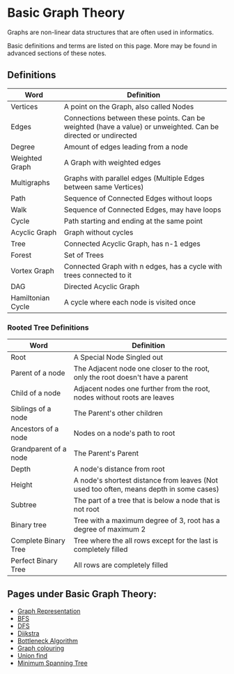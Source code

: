 # Basic Graph Theory
Graphs are non-linear data structures that are often used in informatics.

Basic definitions and terms are listed on this page. More may be found in advanced sections of these notes.

## Definitions
| Word | Definition |
| --- | --- |
| Vertices | A point on the Graph, also called Nodes |
| Edges | Connections between these points. Can be weighted (have a value) or unweighted. Can be directed or undirected |
| Degree | Amount of edges leading from a node |
| Weighted Graph | A Graph with weighted edges |
| Multigraphs | Graphs with parallel edges (Multiple Edges between same Vertices) |
| Path | Sequence of Connected Edges without loops |
| Walk | Sequence of Connected Edges, may have loops |
| Cycle | Path starting and ending at the same point |
| Acyclic Graph | Graph without cycles |
| Tree | Connected Acyclic Graph, has n-1 edges |
| Forest | Set of Trees |
| Vortex Graph | Connected Graph with n edges, has a cycle with trees connected to it |
| DAG | Directed Acyclic Graph |
| Hamiltonian Cycle | A cycle where each node is visited once |

### Rooted Tree Definitions

| Word | Definition |
| --- | --- |
| Root | A Special Node Singled out |
| Parent of a node | The Adjacent node one closer to the root, only the root doesn't have a parent |
| Child of a node | Adjacent nodes one further from the root, nodes without roots are leaves |
| Siblings of a node | The Parent's other children |
| Ancestors of a node | Nodes on a node's path to root |
| Grandparent of a node | The Parent's Parent |
| Depth | A node's distance from root |
| Height | A node's shortest distance from leaves (Not used too often, means depth in some cases) |
| Subtree | The part of a tree that is below a node that is not root |
| Binary tree | Tree with a maximum degree of 3, root has a degree of maximum 2 |
| Complete Binary Tree | Tree where the all rows except for the last is completely filled |
| Perfect Binary Tree | All rows are completely filled |

## Pages under Basic Graph Theory:
- [Graph Representation](Graph_Representation)
- [BFS](BFS)
- [DFS](DFS)
- [Dijkstra](Dijkstra)
- [Bottleneck Algorithm](Bottleneck)
- [Graph colouring](Graph_colouring)
- [Union find](Union_Find)
- [Minimum Spanning Tree](Minimum_Spanning_Tree)
